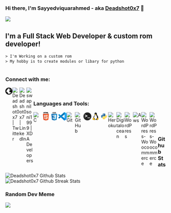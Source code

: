 
### Hi there, I'm Sayyedviquarahmed - aka [Deadshot0x7][website] 👋
![](https://komarev.com/ghpvc/?username=Deadshot0x7)

<!-- [![Website](https://img.shields.io/website?label=swapnilsoni.xyz&style=for-the-badge&url=https://swapnilsoni.xyz)](https://swapnilsoni.xyz) -->
<!-- [![Website](https://img.shields.io/website?label=gamerary.com&style=for-the-badge&url=https://gamerary.com)](https://gamerary.com) -->


## I'm a Full Stack  Web Developer & custom rom developer!
```
> I'm Working on a custom rom
> My hobby is to create modules or libary for python 


```

### Connect with me:

[<img align="left" alt="sviquarahmed.dev" width="22px" src="https://raw.githubusercontent.com/iconic/open-iconic/master/svg/globe.svg" />][website]
[<img align="left" alt="Deadshot0x7 | Twitter" width="22px" src="https://cdn.jsdelivr.net/npm/simple-icons@v3/icons/twitter.svg" />][Twitter]
[<img align="left" alt="Deadshot0x7 | LinkedIn" width="22px" src="https://cdn.jsdelivr.net/npm/simple-icons@v3/icons/linkedin.svg" />][linkedin]

[<img align="left" alt="swapnilsoni1999 | XDA Developers" width="22px" src="https://icons.veryicon.com/png/o/object/material_design_icons/xda-7.png">][xda]

<br />

### Languages and Tools:

<img align="left" alt="C" width="26px" src="https://img.icons8.com/color/48/000000/c-programming.png" />

<img align="left" alt="HTML5" width="26px" src="https://raw.githubusercontent.com/github/explore/80688e429a7d4ef2fca1e82350fe8e3517d3494d/topics/html/html.png" />

<img align="left" alt="CSS3" width="26px" src="https://raw.githubusercontent.com/github/explore/80688e429a7d4ef2fca1e82350fe8e3517d3494d/topics/css/css.png" />



<img align="left" alt="Visual Studio Code" width="26px" src="https://raw.githubusercontent.com/github/explore/80688e429a7d4ef2fca1e82350fe8e3517d3494d/topics/visual-studio-code/visual-studio-code.png" />

<img align="left" alt="Git" width="26px" src="https://img.icons8.com/color/48/000000/git.png" />

<img align="left" alt="GitHub" width="26px" src="https://img.icons8.com/plasticine/100/000000/github.png" />

<img align="left" alt="Terminal" width="26px" src="https://raw.githubusercontent.com/github/explore/d92924b1d925bb134e308bd29c9de6c302ed3beb/topics/terminal/terminal.png" />

<img align="left" alt="Linux" width="26px" src="https://raw.githubusercontent.com/github/explore/80688e429a7d4ef2fca1e82350fe8e3517d3494d/topics/linux/linux.png">

<img align="left" alt="Python" width="26px" src="https://raw.githubusercontent.com/github/explore/80688e429a7d4ef2fca1e82350fe8e3517d3494d/topics/python/python.png">
<img align="left" alt="Heroku" width="26px" src="https://img.icons8.com/color/48/000000/heroku.png">
<img align="left" alt="Digitalocean" width="26px" src="https://img.icons8.com/external-tal-revivo-shadow-tal-revivo/24/000000/external-digital-ocean-a-cloud-infrastructure-with-data-centers-worldwide-logo-shadow-tal-revivo.png"/>
<img align ="left" alt="WordPress" width="26" src="https://img.icons8.com/nolan/64/wordpress.png"/>
<img align="left" alt="Aws" width="26" src="https://img.icons8.com/color/48/000000/amazon-web-services.png"/>
<img align="left" alt="WordPress-Woocommerce" width="26px" src="https://img.icons8.com/cute-clipart/64/000000/woocommerce.png"/>
<img align="left" alt="WordPress-Woocommerce" width="26px" src="https://img.icons8.com/nolan/64/docker.png"/>
        
<br />
<br />
<br />

### Github Stats

<img alt="Deadshot0x7 Github Stats" src="https://github-readme-stats.vercel.app/api?username=Deadshot0x7&show_icons=true&include_all_commits=true&count_private=true&theme=dark" />
<br />
<img alt="Deadshot0x7 Github Streak Stats" src="http://github-readme-streak-stats.herokuapp.com/?user=Deadshot0x7&theme=dark" />

### Random Dev Meme
<img src='https://randommeme-five.vercel.app/' style="height: 200px;"/>

[website]: https://deadshot0x7.github.io/semicolon.github.io/

[twitter]: https://twitter.com/Deadshot0x7xda

[linkedin]: https://www.linkedin.com/in/sayyed-viquar-ahmed-b0b75a211/
[xda]: https://forum.xda-developers.com/m/deadshot0x7.9654529/
[itchi]: https://deadshot0x7.itch.io/
 
